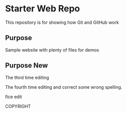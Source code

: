 # Starter Web Repo

This repository is for showing how Git and GitHub work

## Purpose

Sample website with plenty of files for demos

## Purpose New


The third time editing

The fourth time editing and correct some wrong spelling.


fice edit

COPYRIGHT